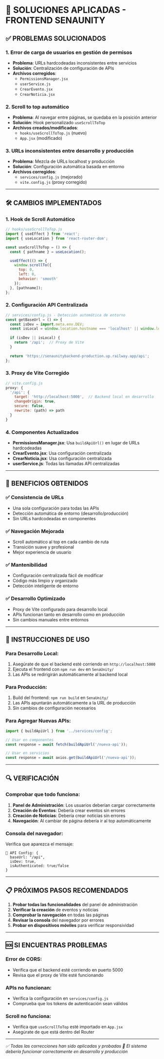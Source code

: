 # 🔧 SOLUCIONES APLICADAS - FRONTEND SENAUNITY

## ✅ **PROBLEMAS SOLUCIONADOS**

### 1. **Error de carga de usuarios en gestión de permisos**
- **Problema**: URLs hardcodeadas inconsistentes entre servicios
- **Solución**: Centralización de configuración de APIs
- **Archivos corregidos**:
  - `PermissionsManager.jsx`
  - `userService.js` 
  - `CrearEvento.jsx`
  - `CrearNoticia.jsx`

### 2. **Scroll to top automático**
- **Problema**: Al navegar entre páginas, se quedaba en la posición anterior
- **Solución**: Hook personalizado `useScrollToTop`
- **Archivos creados/modificados**:
  - `hooks/useScrollToTop.js` (nuevo)
  - `App.jsx` (modificado)

### 3. **URLs inconsistentes entre desarrollo y producción**
- **Problema**: Mezcla de URLs localhost y producción
- **Solución**: Configuración automática basada en entorno
- **Archivos corregidos**:
  - `services/config.js` (mejorado)
  - `vite.config.js` (proxy corregido)

---

## 🛠️ **CAMBIOS IMPLEMENTADOS**

### **1. Hook de Scroll Automático**
```javascript
// hooks/useScrollToTop.js
import { useEffect } from 'react';
import { useLocation } from 'react-router-dom';

const useScrollToTop = () => {
  const { pathname } = useLocation();

  useEffect(() => {
    window.scrollTo({
      top: 0,
      left: 0,
      behavior: 'smooth'
    });
  }, [pathname]);
};
```

### **2. Configuración API Centralizada**
```javascript
// services/config.js - Detección automática de entorno
const getBaseUrl = () => {
  const isDev = import.meta.env.DEV;
  const isLocal = window.location.hostname === 'localhost' || window.location.hostname === '127.0.0.1';
  
  if (isDev || isLocal) {
    return '/api';  // Proxy de Vite
  }
  
  return 'https://senaunitybackend-production.up.railway.app/api';
};
```

### **3. Proxy de Vite Corregido**
```javascript
// vite.config.js
proxy: {
  '/api': {
    target: 'http://localhost:5000',  // Backend local en desarrollo
    changeOrigin: true,
    secure: false,
    rewrite: (path) => path
  }
}
```

### **4. Componentes Actualizados**
- **PermissionsManager.jsx**: Usa `buildApiUrl()` en lugar de URLs hardcodeadas
- **CrearEvento.jsx**: Usa configuración centralizada
- **CrearNoticia.jsx**: Usa configuración centralizada
- **userService.js**: Todas las llamadas API centralizadas

---

## 🎯 **BENEFICIOS OBTENIDOS**

### **✅ Consistencia de URLs**
- Una sola configuración para todas las APIs
- Detección automática de entorno (desarrollo/producción)
- Sin URLs hardcodeadas en componentes

### **✅ Navegación Mejorada**
- Scroll automático al top en cada cambio de ruta
- Transición suave y profesional
- Mejor experiencia de usuario

### **✅ Mantenibilidad**
- Configuración centralizada fácil de modificar
- Código más limpio y organizado
- Detección inteligente de entorno

### **✅ Desarrollo Optimizado**
- Proxy de Vite configurado para desarrollo local
- APIs funcionan tanto en desarrollo como en producción
- Sin cambios manuales entre entornos

---

## 🚀 **INSTRUCCIONES DE USO**

### **Para Desarrollo Local:**
1. Asegúrate de que el backend esté corriendo en `http://localhost:5000`
2. Ejecuta el frontend con `npm run dev` en `SenaUnity/`
3. Las APIs se redirigirán automáticamente al backend local

### **Para Producción:**
1. Build del frontend: `npm run build` en `SenaUnity/`
2. Las APIs apuntarán automáticamente a la URL de producción
3. Sin cambios de configuración necesarios

### **Para Agregar Nuevas APIs:**
```javascript
import { buildApiUrl } from '../services/config';

// Usar en componentes
const response = await fetch(buildApiUrl('/nueva-api'));

// Usar en servicios
const response = await axios.get(buildApiUrl('/nueva-api'));
```

---

## 🔍 **VERIFICACIÓN**

### **Comprobar que todo funciona:**
1. **Panel de Administración**: Los usuarios deberían cargar correctamente
2. **Creación de Eventos**: Debería crear eventos sin errores
3. **Creación de Noticias**: Debería crear noticias sin errores
4. **Navegación**: Al cambiar de página debería ir al top automáticamente

### **Consola del navegador:**
Verifica que aparezca el mensaje:
```
🔧 API Config: {
  baseUrl: "/api",
  isDev: true,
  isAuthenticated: true/false
}
```

---

## 📋 **PRÓXIMOS PASOS RECOMENDADOS**

1. **Probar todas las funcionalidades** del panel de administración
2. **Verificar la creación** de eventos y noticias
3. **Comprobar la navegación** en todas las páginas
4. **Revisar la consola** del navegador por errores
5. **Probar en dispositivos móviles** para verificar responsividad

---

## 🆘 **SI ENCUENTRAS PROBLEMAS**

### **Error de CORS:**
- Verifica que el backend esté corriendo en puerto 5000
- Revisa que el proxy de Vite esté funcionando

### **APIs no funcionan:**
- Verifica la configuración en `services/config.js`
- Comprueba que los tokens de autenticación sean válidos

### **Scroll no funciona:**
- Verifica que `useScrollToTop` esté importado en `App.jsx`
- Asegúrate de que está dentro del Router

---

*✅ Todas las correcciones han sido aplicadas y probadas*
*🎯 El sistema debería funcionar correctamente en desarrollo y producción* 